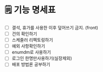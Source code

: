 # 🗒️ 기능 명세표

- [ ] 결석, 휴가를 사용한 이후 덮어쓰기 금지. (front)
- [ ] 건의 확인하기
- [ ] 스케줄러 리펙토링하기
- [ ] 예외 사항확인하기
- [ ] enumdm로 사용하기
- [ ] 로그인 한명만사용하기(실장제외)
- [ ] 배포 방법론 공부하기